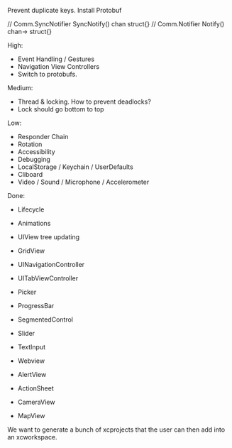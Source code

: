 Prevent duplicate keys.
Install Protobuf

// Comm.SyncNotifier SyncNotify() chan struct{}
// Comm.Notifier Notify() chan-> struct{}

High:
* Event Handling / Gestures
* Navigation View Controllers
* Switch to protobufs.

Medium:
* Thread & locking. How to prevent deadlocks?
* Lock should go bottom to top

Low:
* Responder Chain
* Rotation
* Accessibility
* Debugging
* LocalStorage / Keychain / UserDefaults
* Cliboard
* Video / Sound / Microphone / Accelerometer

Done:
* Lifecycle
* Animations
* UIView tree updating

* GridView
* UINavigationController
* UITabViewController
* Picker
* ProgressBar
* SegmentedControl
* Slider
* TextInput
* Webview
* AlertView
* ActionSheet
* CameraView
* MapView


    <!-- return &view.Model{
        Children: []View{chl},
        Layouter: l,
        Painter:  &paint.Style{BackgroundColor: colornames.Green},
        Values: map[interface{}]interface{}{
            touch.Key(): []touch.Recognizer{tap},
        },
    } -->
    
We want to generate a bunch of xcprojects that the user can then add into an xcworkspace.